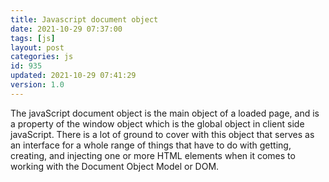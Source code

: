 ```yaml
---
title: Javascript document object
date: 2021-10-29 07:37:00
tags: [js]
layout: post
categories: js
id: 935
updated: 2021-10-29 07:41:29
version: 1.0
---
```


The javaScript document object is the main object of a loaded page, and is a property of the window object which is the global object in client side javaScript. There is a lot of ground to cover with this object that serves as an interface for a whole range of things that have to do with getting, creating, and injecting one or more HTML elements when it comes to working with the Document Object Model or DOM.

<!-- more -->
